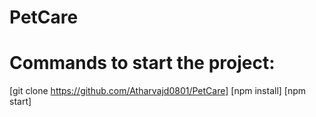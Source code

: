 # PetCare
# Commands to start the project:
[git clone https://github.com/Atharvajd0801/PetCare]
[npm install]
[npm start]
